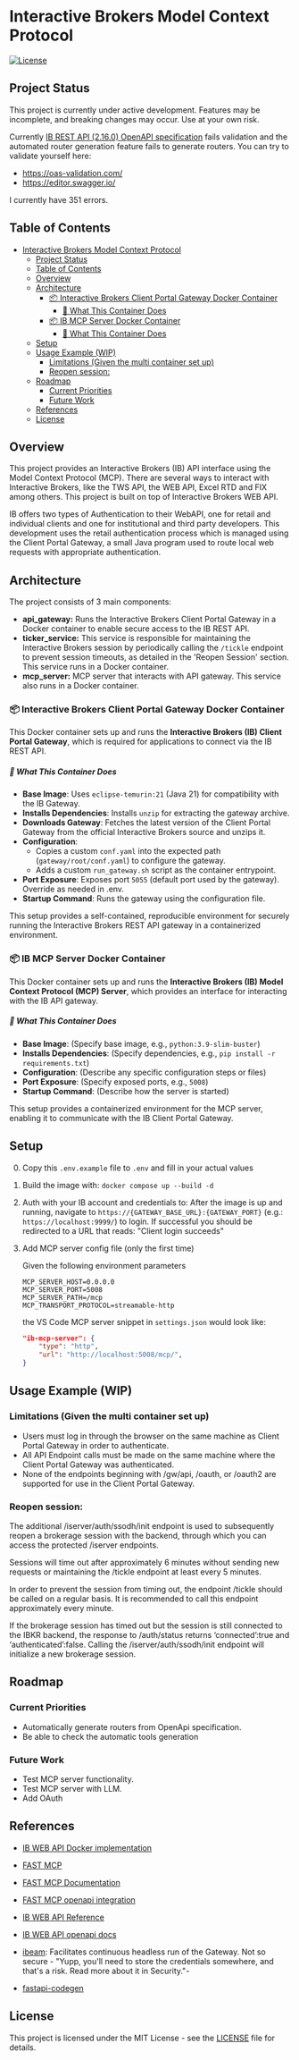 # Interactive Brokers Model Context Protocol

[![License](https://img.shields.io/badge/License-MIT-blue.svg)](LICENSE)

## Project Status
This project is currently under active development. Features may be incomplete, and breaking changes may occur. Use at your own risk.

Currently [IB REST API (2.16.0) OpenAPI specification](https://api.ibkr.com/gw/api/v3/api-docs) fails validation and the automated router generation feature fails to generate routers. You can try to validate yourself here:

- https://oas-validation.com/
- https://editor.swagger.io/

I currently have 351 errors.

## Table of Contents
- [Interactive Brokers Model Context Protocol](#interactive-brokers-model-context-protocol)
  - [Project Status](#project-status)
  - [Table of Contents](#table-of-contents)
  - [Overview](#overview)
  - [Architecture](#architecture)
    - [📦 Interactive Brokers Client Portal Gateway Docker Container](#-interactive-brokers-client-portal-gateway-docker-container)
        - [🔧 What This Container Does](#-what-this-container-does)
    - [📦 IB MCP Server Docker Container](#-ib-mcp-server-docker-container)
        - [🔧 What This Container Does](#-what-this-container-does-1)
  - [Setup](#setup)
  - [Usage Example (WIP)](#usage-example-wip)
    - [Limitations (Given the multi container set up)](#limitations-given-the-multi-container-set-up)
    - [Reopen session:](#reopen-session)
  - [Roadmap](#roadmap)
    - [Current Priorities](#current-priorities)
    - [Future Work](#future-work)
  - [References](#references)
  - [License](#license)

## Overview

This project provides an Interactive Brokers (IB) API interface using the Model Context Protocol (MCP). There are several ways to interact with Interactive Brokers, like the TWS API, the WEB API, Excel RTD and FIX among others. This project is built on top of Interactive Brokers WEB API.

IB offers two types of Authentication to their WebAPI, one for retail and individual clients and one for institutional and third party developers. This development uses the retail authentication process which is managed using the Client Portal Gateway, a small Java program used to route local web requests with appropriate authentication. 

## Architecture

The project consists of 3 main components:

*   **api_gateway:** Runs the Interactive Brokers Client Portal Gateway in a Docker container to enable secure access to the IB REST API.
*   **ticker_service:** This service is responsible for maintaining the Interactive Brokers session by periodically calling the `/tickle` endpoint to prevent session timeouts, as detailed in the 'Reopen Session' section. This service runs in a Docker container.
*   **mcp_server:** MCP server that interacts with API gateway. This service also runs in a Docker container.


### 📦 Interactive Brokers Client Portal Gateway Docker Container

This Docker container sets up and runs the **Interactive Brokers (IB) Client Portal Gateway**, which is required for applications to connect via the IB REST API.

##### 🔧 What This Container Does

- **Base Image**: Uses `eclipse-temurin:21` (Java 21) for compatibility with the IB Gateway.
- **Installs Dependencies**: Installs `unzip` for extracting the gateway archive.
- **Downloads Gateway**: Fetches the latest version of the Client Portal Gateway from the official Interactive Brokers source and unzips it.
- **Configuration**:
  - Copies a custom `conf.yaml` into the expected path (`gateway/root/conf.yaml`) to configure the gateway.
  - Adds a custom `run_gateway.sh` script as the container entrypoint.
- **Port Exposure**: Exposes port `5055` (default port used by the gateway). Override as needed in .env.
- **Startup Command**: Runs the gateway using the configuration file.

This setup provides a self-contained, reproducible environment for securely running the Interactive Brokers REST API gateway in a containerized environment.


### 📦 IB MCP Server Docker Container
This Docker container sets up and runs the **Interactive Brokers (IB) Model Context Protocol (MCP) Server**, which provides an interface for interacting with the IB API gateway.

##### 🔧 What This Container Does

- **Base Image**: (Specify base image, e.g., `python:3.9-slim-buster`)
- **Installs Dependencies**: (Specify dependencies, e.g., `pip install -r requirements.txt`)
- **Configuration**: (Describe any specific configuration steps or files)
- **Port Exposure**: (Specify exposed ports, e.g., `5008`)
- **Startup Command**: (Describe how the server is started)

This setup provides a containerized environment for the MCP server, enabling it to communicate with the IB Client Portal Gateway.


## Setup
0. Copy this `.env.example` file to `.env` and fill in your actual values
1. Build the image with: `docker compose up --build -d`
2. Auth with your IB account and credentials to:
    After the image is up and running, navigate to `https://{GATEWAY_BASE_URL}:{GATEWAY_PORT}`⁠ (e.g.: `https://localhost:9999/`) to login.
    If successful you should be redirected to a URL that reads: "Client login succeeds"

3. Add MCP server config file (only the first time)

    Given the following environment parameters
    ```
    MCP_SERVER_HOST=0.0.0.0
    MCP_SERVER_PORT=5008
    MCP_SERVER_PATH=/mcp
    MCP_TRANSPORT_PROTOCOL=streamable-http
    ```

    the VS Code MCP server snippet in `settings.json` would look like:

    ```json
    "ib-mcp-server": {
        "type": "http",
        "url": "http://localhost:5008/mcp/",
    }
    ```

## Usage Example (WIP)

### Limitations (Given the multi container set up)

- Users must log in through the browser on the same machine as Client Portal Gateway in order to authenticate.
- All API Endpoint calls must be made on the same machine where the Client Portal Gateway was authenticated.
- None of the endpoints beginning with /gw/api, /oauth, or /oauth2 are supported for use in the Client Portal Gateway.

### Reopen session:

The additional /iserver/auth/ssodh/init endpoint is used to subsequently reopen a brokerage session with the backend, through which you can access the protected /iserver endpoints.

Sessions will time out after approximately 6 minutes without sending new requests or maintaining the /tickle endpoint at least every 5 minutes.

In order to prevent the session from timing out, the endpoint /tickle should be called on a regular basis. It is recommended to call this endpoint approximately every minute.

If the brokerage session has timed out but the session is still connected to the IBKR backend, the response to /auth/status returns ‘connected’:true and ‘authenticated’:false. Calling the /iserver/auth/ssodh/init endpoint will initialize a new brokerage session.


## Roadmap

### Current Priorities
- Automatically generate routers from OpenApi specification.
- Be able to check the automatic tools generation

### Future Work
- Test MCP server functionality.
- Test MCP server with LLM.
- Add OAuth

## References
- [IB WEB API Docker implementation](https://github.com/hackingthemarkets/interactive-brokers-web-api)
  
- [FAST MCP](https://github.com/jlowin/fastmcp)
- [FAST MCP Documentation](https://gofastmcp.com/servers/fastmcp)
- [FAST MCP openapi integration](https://gofastmcp.com/servers/openapi) 
- [IB WEB API Reference](https://www.interactivebrokers.com/campus/ibkr-api-page/webapi-ref/)
- [IB WEB API openapi docs](https://api.ibkr.com/gw/api/v3/api-docs)

- [ibeam](https://github.com/Voyz/ibeam): Facilitates continuous headless run of the Gateway. Not so secure - "Yupp, you'll need to store the credentials somewhere, and that's a risk. Read more about it in Security."- 
- [fastapi-codegen](https://github.com/koxudaxi/fastapi-code-generator)

## License
This project is licensed under the MIT License - see the [LICENSE](LICENSE) file for details.
